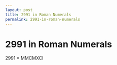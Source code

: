 ```yaml
---
layout: post
title: 2991 in Roman Numerals
permalink: 2991-in-roman-numerals
---
```


# 2991 in Roman Numerals

2991 = MMCMXCI
